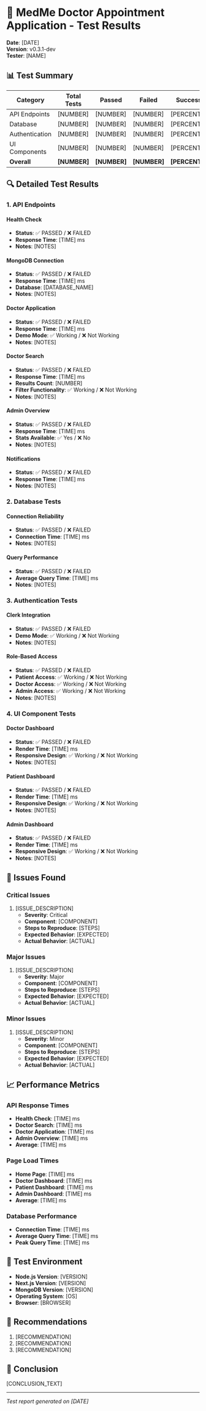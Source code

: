 # 🏥 MedMe Doctor Appointment Application - Test Results

**Date**: [DATE]  
**Version**: v0.3.1-dev  
**Tester**: [NAME]

## 📊 Test Summary

| Category | Total Tests | Passed | Failed | Success Rate |
|----------|-------------|--------|--------|-------------|
| API Endpoints | [NUMBER] | [NUMBER] | [NUMBER] | [PERCENTAGE]% |
| Database | [NUMBER] | [NUMBER] | [NUMBER] | [PERCENTAGE]% |
| Authentication | [NUMBER] | [NUMBER] | [NUMBER] | [PERCENTAGE]% |
| UI Components | [NUMBER] | [NUMBER] | [NUMBER] | [PERCENTAGE]% |
| **Overall** | **[NUMBER]** | **[NUMBER]** | **[NUMBER]** | **[PERCENTAGE]%** |

## 🔍 Detailed Test Results

### 1. API Endpoints

#### Health Check
- **Status**: ✅ PASSED / ❌ FAILED
- **Response Time**: [TIME] ms
- **Notes**: [NOTES]

#### MongoDB Connection
- **Status**: ✅ PASSED / ❌ FAILED
- **Response Time**: [TIME] ms
- **Database**: [DATABASE_NAME]
- **Notes**: [NOTES]

#### Doctor Application
- **Status**: ✅ PASSED / ❌ FAILED
- **Response Time**: [TIME] ms
- **Demo Mode**: ✅ Working / ❌ Not Working
- **Notes**: [NOTES]

#### Doctor Search
- **Status**: ✅ PASSED / ❌ FAILED
- **Response Time**: [TIME] ms
- **Results Count**: [NUMBER]
- **Filter Functionality**: ✅ Working / ❌ Not Working
- **Notes**: [NOTES]

#### Admin Overview
- **Status**: ✅ PASSED / ❌ FAILED
- **Response Time**: [TIME] ms
- **Stats Available**: ✅ Yes / ❌ No
- **Notes**: [NOTES]

#### Notifications
- **Status**: ✅ PASSED / ❌ FAILED
- **Response Time**: [TIME] ms
- **Notes**: [NOTES]

### 2. Database Tests

#### Connection Reliability
- **Status**: ✅ PASSED / ❌ FAILED
- **Connection Time**: [TIME] ms
- **Notes**: [NOTES]

#### Query Performance
- **Status**: ✅ PASSED / ❌ FAILED
- **Average Query Time**: [TIME] ms
- **Notes**: [NOTES]

### 3. Authentication Tests

#### Clerk Integration
- **Status**: ✅ PASSED / ❌ FAILED
- **Demo Mode**: ✅ Working / ❌ Not Working
- **Notes**: [NOTES]

#### Role-Based Access
- **Status**: ✅ PASSED / ❌ FAILED
- **Patient Access**: ✅ Working / ❌ Not Working
- **Doctor Access**: ✅ Working / ❌ Not Working
- **Admin Access**: ✅ Working / ❌ Not Working
- **Notes**: [NOTES]

### 4. UI Component Tests

#### Doctor Dashboard
- **Status**: ✅ PASSED / ❌ FAILED
- **Render Time**: [TIME] ms
- **Responsive Design**: ✅ Working / ❌ Not Working
- **Notes**: [NOTES]

#### Patient Dashboard
- **Status**: ✅ PASSED / ❌ FAILED
- **Render Time**: [TIME] ms
- **Responsive Design**: ✅ Working / ❌ Not Working
- **Notes**: [NOTES]

#### Admin Dashboard
- **Status**: ✅ PASSED / ❌ FAILED
- **Render Time**: [TIME] ms
- **Responsive Design**: ✅ Working / ❌ Not Working
- **Notes**: [NOTES]

## 🐛 Issues Found

### Critical Issues
1. [ISSUE_DESCRIPTION]
   - **Severity**: Critical
   - **Component**: [COMPONENT]
   - **Steps to Reproduce**: [STEPS]
   - **Expected Behavior**: [EXPECTED]
   - **Actual Behavior**: [ACTUAL]

### Major Issues
1. [ISSUE_DESCRIPTION]
   - **Severity**: Major
   - **Component**: [COMPONENT]
   - **Steps to Reproduce**: [STEPS]
   - **Expected Behavior**: [EXPECTED]
   - **Actual Behavior**: [ACTUAL]

### Minor Issues
1. [ISSUE_DESCRIPTION]
   - **Severity**: Minor
   - **Component**: [COMPONENT]
   - **Steps to Reproduce**: [STEPS]
   - **Expected Behavior**: [EXPECTED]
   - **Actual Behavior**: [ACTUAL]

## 📈 Performance Metrics

### API Response Times
- **Health Check**: [TIME] ms
- **Doctor Search**: [TIME] ms
- **Doctor Application**: [TIME] ms
- **Admin Overview**: [TIME] ms
- **Average**: [TIME] ms

### Page Load Times
- **Home Page**: [TIME] ms
- **Doctor Dashboard**: [TIME] ms
- **Patient Dashboard**: [TIME] ms
- **Admin Dashboard**: [TIME] ms
- **Average**: [TIME] ms

### Database Performance
- **Connection Time**: [TIME] ms
- **Average Query Time**: [TIME] ms
- **Peak Query Time**: [TIME] ms

## 🔄 Test Environment

- **Node.js Version**: [VERSION]
- **Next.js Version**: [VERSION]
- **MongoDB Version**: [VERSION]
- **Operating System**: [OS]
- **Browser**: [BROWSER]

## 🚀 Recommendations

1. [RECOMMENDATION]
2. [RECOMMENDATION]
3. [RECOMMENDATION]

## 📝 Conclusion

[CONCLUSION_TEXT]

---

*Test report generated on [DATE]*